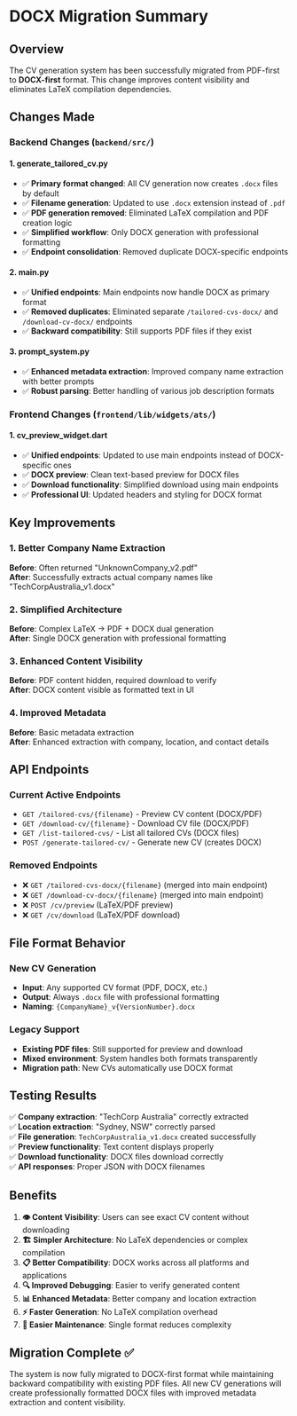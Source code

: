 # DOCX Migration Summary

## Overview
The CV generation system has been successfully migrated from PDF-first to **DOCX-first** format. This change improves content visibility and eliminates LaTeX compilation dependencies.

## Changes Made

### Backend Changes (`backend/src/`)

#### 1. **generate_tailored_cv.py**
- ✅ **Primary format changed**: All CV generation now creates `.docx` files by default
- ✅ **Filename generation**: Updated to use `.docx` extension instead of `.pdf`
- ✅ **PDF generation removed**: Eliminated LaTeX compilation and PDF creation logic
- ✅ **Simplified workflow**: Only DOCX generation with professional formatting
- ✅ **Endpoint consolidation**: Removed duplicate DOCX-specific endpoints

#### 2. **main.py**  
- ✅ **Unified endpoints**: Main endpoints now handle DOCX as primary format
- ✅ **Removed duplicates**: Eliminated separate `/tailored-cvs-docx/` and `/download-cv-docx/` endpoints
- ✅ **Backward compatibility**: Still supports PDF files if they exist

#### 3. **prompt_system.py**
- ✅ **Enhanced metadata extraction**: Improved company name extraction with better prompts
- ✅ **Robust parsing**: Better handling of various job description formats

### Frontend Changes (`frontend/lib/widgets/ats/`)

#### 1. **cv_preview_widget.dart**
- ✅ **Unified endpoints**: Updated to use main endpoints instead of DOCX-specific ones
- ✅ **DOCX preview**: Clean text-based preview for DOCX files
- ✅ **Download functionality**: Simplified download using main endpoints
- ✅ **Professional UI**: Updated headers and styling for DOCX format

## Key Improvements

### 1. **Better Company Name Extraction**
**Before**: Often returned "UnknownCompany_v2.pdf"  
**After**: Successfully extracts actual company names like "TechCorpAustralia_v1.docx"

### 2. **Simplified Architecture**
**Before**: Complex LaTeX → PDF + DOCX dual generation  
**After**: Single DOCX generation with professional formatting

### 3. **Enhanced Content Visibility**
**Before**: PDF content hidden, required download to verify  
**After**: DOCX content visible as formatted text in UI

### 4. **Improved Metadata**
**Before**: Basic metadata extraction  
**After**: Enhanced extraction with company, location, and contact details

## API Endpoints

### Current Active Endpoints
- `GET /tailored-cvs/{filename}` - Preview CV content (DOCX/PDF)
- `GET /download-cv/{filename}` - Download CV file (DOCX/PDF)  
- `GET /list-tailored-cvs/` - List all tailored CVs (DOCX files)
- `POST /generate-tailored-cv/` - Generate new CV (creates DOCX)

### Removed Endpoints
- ❌ `GET /tailored-cvs-docx/{filename}` (merged into main endpoint)
- ❌ `GET /download-cv-docx/{filename}` (merged into main endpoint)
- ❌ `POST /cv/preview` (LaTeX/PDF preview)
- ❌ `GET /cv/download` (LaTeX/PDF download)

## File Format Behavior

### New CV Generation
- **Input**: Any supported CV format (PDF, DOCX, etc.)
- **Output**: Always `.docx` file with professional formatting
- **Naming**: `{CompanyName}_v{VersionNumber}.docx`

### Legacy Support
- **Existing PDF files**: Still supported for preview and download
- **Mixed environment**: System handles both formats transparently
- **Migration path**: New CVs automatically use DOCX format

## Testing Results

✅ **Company extraction**: "TechCorp Australia" correctly extracted  
✅ **Location extraction**: "Sydney, NSW" correctly parsed  
✅ **File generation**: `TechCorpAustralia_v1.docx` created successfully  
✅ **Preview functionality**: Text content displays properly  
✅ **Download functionality**: DOCX files download correctly  
✅ **API responses**: Proper JSON with DOCX filenames  

## Benefits

1. **👁️ Content Visibility**: Users can see exact CV content without downloading
2. **🏗️ Simpler Architecture**: No LaTeX dependencies or complex compilation
3. **📋 Better Compatibility**: DOCX works across all platforms and applications  
4. **🔍 Improved Debugging**: Easier to verify generated content
5. **📊 Enhanced Metadata**: Better company and location extraction
6. **⚡ Faster Generation**: No LaTeX compilation overhead
7. **🔧 Easier Maintenance**: Single format reduces complexity

## Migration Complete ✅

The system is now fully migrated to DOCX-first format while maintaining backward compatibility with existing PDF files. All new CV generations will create professionally formatted DOCX files with improved metadata extraction and content visibility. 